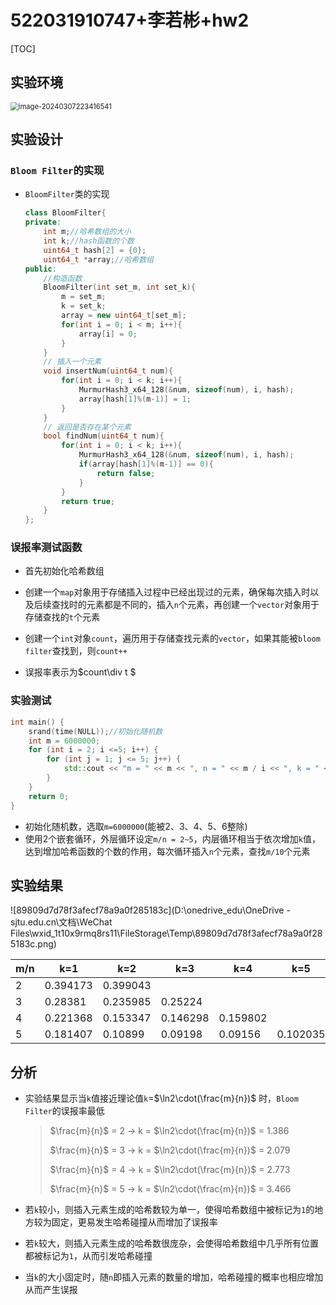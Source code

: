 # 522031910747+李若彬+hw2

[TOC]

## 实验环境

<img src="C:\Users\Lenovo\AppData\Roaming\Typora\typora-user-images\image-20240307223416541.png" alt="image-20240307223416541" style="zoom:80%;" />

## 实验设计

### `Bloom Filter`的实现

- `BloomFilter`类的实现

  ```c++
  class BloomFilter{
  private:
      int m;//哈希数组的大小
      int k;//hash函数的个数
      uint64_t hash[2] = {0};
      uint64_t *array;//哈希数组
  public:
      //构造函数
      BloomFilter(int set_m, int set_k){
          m = set_m;
          k = set_k;
          array = new uint64_t[set_m];
          for(int i = 0; i < m; i++){
              array[i] = 0;
          }
      }
      // 插入一个元素
      void insertNum(uint64_t num){
          for(int i = 0; i < k; i++){
              MurmurHash3_x64_128(&num, sizeof(num), i, hash);
              array[hash[1]%(m-1)] = 1;
          }
      }
      // 返回是否存在某个元素
      bool findNum(uint64_t num){
          for(int i = 0; i < k; i++){
              MurmurHash3_x64_128(&num, sizeof(num), i, hash);
              if(array[hash[1]%(m-1)] == 0){
                  return false;
              }
          }
          return true;
      }
  };
  ```

### 误报率测试函数

  - 首先初始化哈希数组

  - 创建一个`map`对象用于存储插入过程中已经出现过的元素，确保每次插入时以及后续查找时的元素都是不同的，插入`n`个元素，再创建一个`vector`对象用于存储查找的`t`个元素

  - 创建一个`int`对象`count`，遍历用于存储查找元素的`vector`，如果其能被`bloom filter`查找到，则`count++`

  - 误报率表示为$count\div t $

### 实验测试

```c++
int main() {
    srand(time(NULL));//初始化随机数
    int m = 6000000;
    for (int i = 2; i <=5; i++) {
        for (int j = 1; j <= 5; j++) {
            std::cout << "m = " << m << ", n = " << m / i << ", k = " << j << ", m/n = " << i << ", wrong rate = " << filterTest(m, m / i, j, m / 10) << std::endl;
        }
    }
    return 0;
}
```

- 初始化随机数，选取`m=6000000`(能被2、3、4、5、6整除)
- 使用2个嵌套循环，外层循环设定`m/n = 2~5`，内层循环相当于依次增加`k`值，达到增加哈希函数的个数的作用，每次循环插入`n`个元素，查找`m/10`个元素

## 实验结果



![89809d7d78f3afecf78a9a0f285183c](D:\onedrive_edu\OneDrive - sjtu.edu.cn\文档\WeChat Files\wxid_1t10x9rmq8rs11\FileStorage\Temp\89809d7d78f3afecf78a9a0f285183c.png)

| m/n  | k=1      | k=2      | k=3      | k=4      | k=5      |
| ---- | -------- | -------- | -------- | -------- | -------- |
| 2    | 0.394173 | 0.399043 |          |          |          |
| 3    | 0.28381  | 0.235985 | 0.25224  |          |          |
| 4    | 0.221368 | 0.153347 | 0.146298 | 0.159802 |          |
| 5    | 0.181407 | 0.10899  | 0.09198  | 0.09156  | 0.102035 |

## 分析

- 实验结果显示当`k`值接近理论值`k`=$\ln2\cdot(\frac{m}{n})$ 时，`Bloom Filter`的误报率最低

  >$\frac{m}{n}$ = 2  $\rightarrow$  k = $\ln2\cdot(\frac{m}{n})$ = 1.386
  >
  >$\frac{m}{n}$ = 3  $\rightarrow$  k = $\ln2\cdot(\frac{m}{n})$ = 2.079
  >
  >$\frac{m}{n}$ = 4  $\rightarrow$  k = $\ln2\cdot(\frac{m}{n})$ = 2.773
  >
  >$\frac{m}{n}$ = 5  $\rightarrow$  k = $\ln2\cdot(\frac{m}{n})$ = 3.466

- 若`k`较小，则插入元素生成的哈希数较为单一，使得哈希数组中被标记为`1`的地方较为固定，更易发生哈希碰撞从而增加了误报率
- 若`k`较大，则插入元素生成的哈希数很庞杂，会使得哈希数组中几乎所有位置都被标记为`1`，从而引发哈希碰撞
- 当`k`的大小固定时，随`n`即插入元素的数量的增加，哈希碰撞的概率也相应增加从而产生误报
